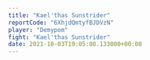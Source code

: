 ```yaml
---
title: "Kael'thas Sunstrider"
reportCode: "6XhjdQmtyfBJDVzN"
player: "Demypom"
fight: "Kael'thas Sunstrider"
date: 2021-10-03T19:05:08.133000+00:00
---
```

